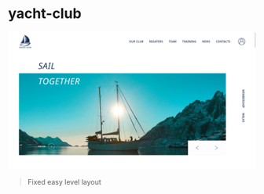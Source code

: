 # yacht-club
!["Yacht club "Under sail""](https://github.com/deysan/web-projects/raw/main/screens/9-yacht-club.png)
> Fixed easy level layout
